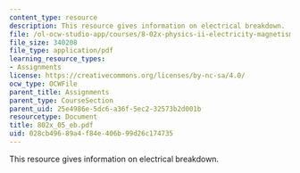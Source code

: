 ```yaml
---
content_type: resource
description: This resource gives information on electrical breakdown.
file: /ol-ocw-studio-app/courses/8-02x-physics-ii-electricity-magnetism-with-an-experimental-focus-spring-2005/028cb49689a4f84e406b99d26c174735_802x_05_eb.pdf
file_size: 340208
file_type: application/pdf
learning_resource_types:
- Assignments
license: https://creativecommons.org/licenses/by-nc-sa/4.0/
ocw_type: OCWFile
parent_title: Assignments
parent_type: CourseSection
parent_uid: 25e4986e-5dc6-a36f-5ec2-32573b2d001b
resourcetype: Document
title: 802x_05_eb.pdf
uid: 028cb496-89a4-f84e-406b-99d26c174735
---
```

This resource gives information on electrical breakdown.